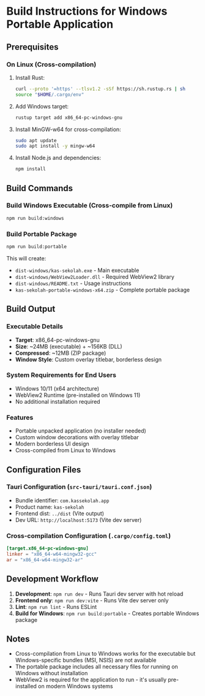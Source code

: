 # Build Instructions for Windows Portable Application

## Prerequisites

### On Linux (Cross-compilation)
1. Install Rust:
   ```bash
   curl --proto '=https' --tlsv1.2 -sSf https://sh.rustup.rs | sh
   source "$HOME/.cargo/env"
   ```

2. Add Windows target:
   ```bash
   rustup target add x86_64-pc-windows-gnu
   ```

3. Install MinGW-w64 for cross-compilation:
   ```bash
   sudo apt update
   sudo apt install -y mingw-w64
   ```

4. Install Node.js and dependencies:
   ```bash
   npm install
   ```

## Build Commands

### Build Windows Executable (Cross-compile from Linux)
```bash
npm run build:windows
```

### Build Portable Package
```bash
npm run build:portable
```

This will create:
- `dist-windows/kas-sekolah.exe` - Main executable
- `dist-windows/WebView2Loader.dll` - Required WebView2 library  
- `dist-windows/README.txt` - Usage instructions
- `kas-sekolah-portable-windows-x64.zip` - Complete portable package

## Build Output

### Executable Details
- **Target**: x86_64-pc-windows-gnu
- **Size**: ~24MB (executable) + ~156KB (DLL)
- **Compressed**: ~12MB (ZIP package)
- **Window Style**: Custom overlay titlebar, borderless design

### System Requirements for End Users
- Windows 10/11 (x64 architecture)
- WebView2 Runtime (pre-installed on Windows 11)
- No additional installation required

### Features
- Portable unpacked application (no installer needed)
- Custom window decorations with overlay titlebar
- Modern borderless UI design
- Cross-compiled from Linux to Windows

## Configuration Files

### Tauri Configuration (`src-tauri/tauri.conf.json`)
- Bundle identifier: `com.kassekolah.app` 
- Product name: `kas-sekolah`
- Frontend dist: `../dist` (Vite output)
- Dev URL: `http://localhost:5173` (Vite dev server)

### Cross-compilation Configuration (`.cargo/config.toml`)
```toml
[target.x86_64-pc-windows-gnu]
linker = "x86_64-w64-mingw32-gcc"
ar = "x86_64-w64-mingw32-ar"
```

## Development Workflow

1. **Development**: `npm run dev` - Runs Tauri dev server with hot reload
2. **Frontend only**: `npm run dev:vite` - Runs Vite dev server only
3. **Lint**: `npm run lint` - Runs ESLint
4. **Build for Windows**: `npm run build:portable` - Creates portable Windows package

## Notes

- Cross-compilation from Linux to Windows works for the executable but Windows-specific bundles (MSI, NSIS) are not available
- The portable package includes all necessary files for running on Windows without installation
- WebView2 is required for the application to run - it's usually pre-installed on modern Windows systems